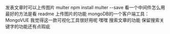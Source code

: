 发表文章时可以上传图片
multer
npm install multer --save
看一个中间件怎么用 最好的方法是看 readme
上传图片的功能
mongoDB的一个客户端工具：MongoVUE  我觉得这一款可视化工具很好用呢  嘿嘿
搜索文章的功能
保留搜索关键字的功能还有点瑕疵










